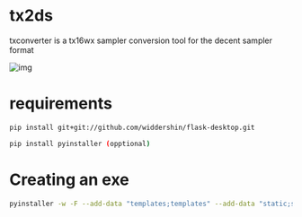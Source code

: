 # tx2ds
txconverter is a tx16wx sampler conversion tool for the decent sampler format

![img](http://https://github.com/eodowd/tx2ds/blob/main/screenshot.PNG)


# requirements
```bash
pip install git+git://github.com/widdershin/flask-desktop.git
```
```bash
pip install pyinstaller (opptional)
```
# Creating an exe 
```bash
pyinstaller -w -F --add-data "templates;templates" --add-data "static;static" --icon=static/icon.ico --name=txconverter main.py
```
